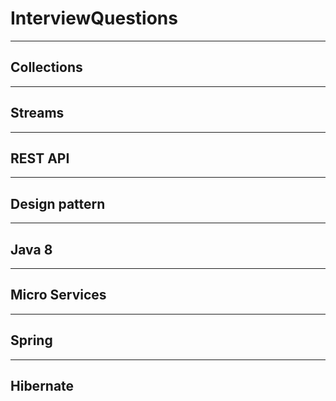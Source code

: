 # InterviewQuestions
***
## Collections
---
## Streams
---
## REST API
---
## Design pattern
---
## Java 8
---
## Micro Services
---
## Spring
---
## Hibernate
